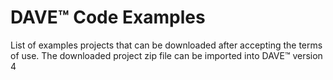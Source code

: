 # DAVE™ Code Examples
List of examples projects that can be downloaded after accepting the terms of use. The downloaded project zip file can be imported into DAVE™ version 4


